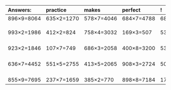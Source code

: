 | Answers: | practice | makes | perfect | ! |
| :--- | :--- | :--- | :--- | :--- |
| 896×9=8064 | 635×2=1270 | 578×7=4046 | 684×7=4788 | 688×8=5504 | 
|   |   |   |   |   | 
|   |   |   |   |   | 
|   |   |   |   |   | 
| 993×2=1986 | 412×2=824 | 758×4=3032 | 169×3=507 | 539×6=3234 | 
|   |   |   |   |   | 
|   |   |   |   |   | 
|   |   |   |   |   | 
|   |   |   |   |   | 
| 923×2=1846 | 107×7=749 | 686×3=2058 | 400×8=3200 | 538×9=4842 | 
|   |   |   |   |   | 
|   |   |   |   |   | 
|   |   |   |   |   | 
|   |   |   |   |   | 
| 636×7=4452 | 551×5=2755 | 413×5=2065 | 908×3=2724 | 508×5=2540 | 
|   |   |   |   |   | 
|   |   |   |   |   | 
|   |   |   |   |   | 
|   |   |   |   |   | 
| 855×9=7695 | 237×7=1659 | 385×2=770 | 898×8=7184 | 173×3=519 | 
